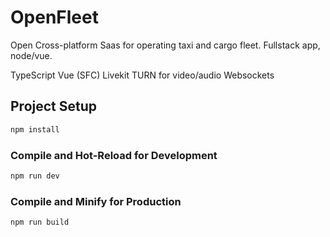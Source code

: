 # OpenFleet

Open Cross-platform Saas for operating taxi and cargo fleet.
Fullstack app, node/vue.

TypeScript
Vue (SFC)
Livekit TURN for video/audio
Websockets

## Project Setup

```sh
npm install
```

### Compile and Hot-Reload for Development

```sh
npm run dev
```

### Compile and Minify for Production

```sh
npm run build
```
